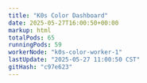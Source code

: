 ```yaml
---
title: "K0s Color Dashboard"
date: 2025-05-27T16:00:50+00:00
markup: html
totalPods: 65
runningPods: 59
workerNode: "k0s-color-worker-1"
lastUpdate: "2025-05-27 11:00:50 CST"
gitHash: "c97e623"
---
```


<!-- This content is dynamically updated by the CronJob -->
<!-- The dashboard UI is rendered by Hugo templates and CSS/JS files -->

